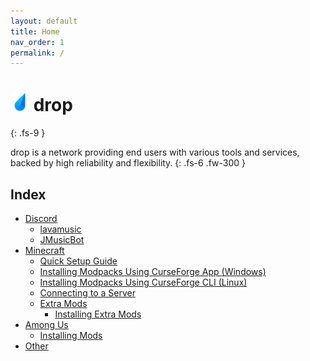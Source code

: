 ```yaml
---
layout: default
title: Home
nav_order: 1
permalink: /
---
```


# <img src="https://raw.githubusercontent.com/drop8k/docs/main/assets/logo.png" width="30"> drop
{: .fs-9 }

drop is a network providing end users with various tools and services, backed by high reliability and flexibility.
{: .fs-6 .fw-300 }

## Index

- [Discord](https://drop8k.github.io/docs/discord/main.html)
   - [lavamusic](https://drop8k.github.io/docs/discord/commands/lavamusic.html)
   - [JMusicBot](https://drop8k.github.io/docs/discord/commands/jmusicbot.html)
- [Minecraft](https://drop8k.github.io/docs/minecraft/main.html)
   - [Quick Setup Guide](https://drop8k.github.io/docs/minecraft/quicksetup.html)
   - [Installing Modpacks Using CurseForge App (Windows)](https://drop8k.github.io/docs/minecraft/installation/windows.html)
   - [Installing Modpacks Using CurseForge CLI (Linux)](https://drop8k.github.io/docs/minecraft/installation/linux.html)
   - [Connecting to a Server](https://drop8k.github.io/docs/minecraft/connect.html)
   - [Extra Mods](https://drop8k.github.io/docs/minecraft/extras/main.html)
      - [Installing Extra Mods](https://drop8k.github.io/docs/minecraft/extras/installation.html)
- [Among Us](https://drop8k.github.io/docs/amongus/main.html)
   - [Installing Mods](https://drop8k.github.io/docs/amongus/installation1.html)
- [Other](https://drop8k.github.io/docs/misc/main.html)
